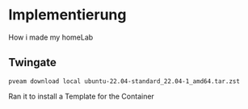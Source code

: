 # Implementierung

How i made my homeLab

## Twingate

```
pveam download local ubuntu-22.04-standard_22.04-1_amd64.tar.zst
```

Ran it to install a Template for the Container

